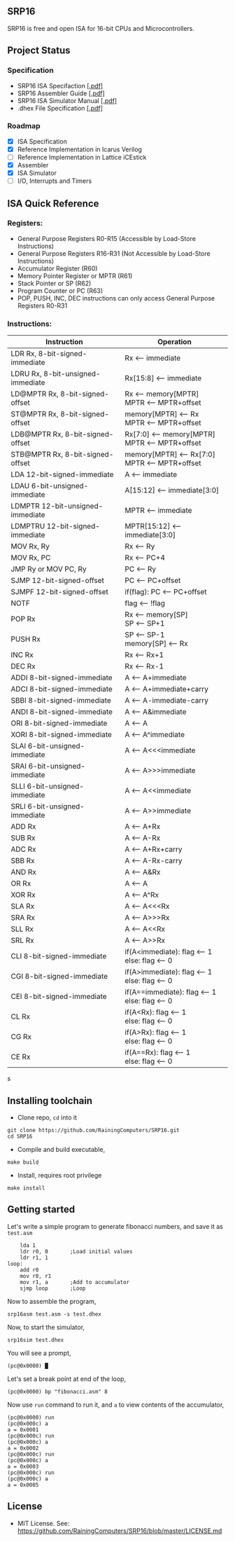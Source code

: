 ## SRP16
SRP16 is free and open ISA for 16-bit CPUs and Microcontrollers. 

## Project Status
### Specification
+ SRP16 ISA Specifaction [[.pdf]](Documentation/SRP16%20ISA%20Specification.pdf)
+ SRP16 Assembler Guide [[.pdf]](Documentation/SRP16%20Assembler%20Guide.pdf)
+ SRP16 ISA Simulator Manual [[.pdf]](Documentation/ISA%20Simulator%20Manual.pdf)
+ .dhex File Specification [[.pdf]](Documentation/dhex%20Specification.pdf)

### Roadmap
- [x] ISA Specification
- [x] Reference Implementation in Icarus Verilog
- [ ] Reference Implementation in Lattice iCEstick
- [x] Assembler
- [x] ISA Simulator
- [ ] I/O, Interrupts and Timers

## ISA Quick Reference
### Registers:
+ General Purpose Registers R0-R15 (Accessible by Load-Store Instructions)
+ General Purpose Registers R16-R31 (Not Accessible by Load-Store Instructions)
+ Accumulator Register (R60)
+ Memory Pointer Register or MPTR (R61)
+ Stack Pointer or SP (R62)
+ Program Counter or PC (R63)
+ POP, PUSH, INC, DEC instructions can only access General Purpose Registers R0-R31

### Instructions:
| Instruction                       | Operation											|
| --------------------------------- | ------------------------------------------------- |
| LDR Rx, 8-bit-signed-immediate    | Rx ⟵ immediate									|
| LDRU Rx, 8-bit-unsigned-immediate | Rx[15:8] ⟵ immediate								|
| LD@MPTR Rx, 8-bit-signed-offset   | Rx ⟵ memory[MPTR]	<br> MPTR ⟵ MPTR+offset			|
| ST@MPTR Rx, 8-bit-signed-offset   | memory[MPTR] ⟵ Rx	<br> MPTR ⟵ MPTR+offset			|
| LDB@MPTR Rx, 8-bit-signed-offset  | Rx[7:0] ⟵ memory[MPTR] <br> MPTR ⟵ MPTR+offset	|
| STB@MPTR Rx, 8-bit-signed-offset  | memory[MPTR] ⟵ Rx[7:0] <br> MPTR ⟵ MPTR+offset	|
| LDA 12-bit-signed-immediate       | A ⟵ immediate										|
| LDAU 6-bit-unsigned-immediate     | A[15:12] ⟵ immediate[3:0]							|
| LDMPTR 12-bit-unsigned-immediate  | MPTR ⟵ immediate									|
| LDMPTRU 12-bit-signed-immediate   | MPTR[15:12] ⟵ immediate[3:0]						|
| MOV Rx, Ry                        | Rx ⟵ Ry											|
| MOV Rx, PC                        | Rx ⟵ PC+4											|
| JMP Ry or MOV PC, Ry              | PC ⟵ Ry											|
| SJMP 12-bit-signed-offset         | PC ⟵ PC+offset									|
| SJMPF 12-bit-signed-offset        | if(flag): PC ⟵ PC+offset							|
| NOTF                              | flag ⟵ !flag										|
| POP Rx                            | Rx ⟵ memory[SP] <br> SP ⟵ SP+1					|
| PUSH Rx                           | SP ⟵ SP-1	<br> memory[SP] ⟵ Rx					|
| INC Rx                            | Rx ⟵ Rx+1											|
| DEC Rx                            | Rx ⟵ Rx-1											|
| ADDI 8-bit-signed-immediate       | A ⟵ A+immediate									|
| ADCI 8-bit-signed-immediate       | A ⟵ A+immediate+carry								|
| SBBI 8-bit-signed-immediate       | A ⟵ A-immediate-carry								|
| ANDI 8-bit-signed-immediate       | A ⟵ A&immediate									|
| ORI 8-bit-signed-immediate        | A ⟵ A|immediate									|
| XORI 8-bit-signed-immediate       | A ⟵ A^immediate									|
| SLAI 6-bit-unsigned-immediate     | A ⟵ A<<<immediate									|
| SRAI 6-bit-unsigned-immediate     | A ⟵ A>>>immediate									|
| SLLI 6-bit-unsigned-immediate     | A ⟵ A<<immediate									|
| SRLI 6-bit-unsigned-immediate     | A ⟵ A>>immediate									|
| ADD Rx                            | A ⟵ A+Rx											|
| SUB Rx                            | A ⟵ A-Rx											|
| ADC Rx                            | A ⟵ A+Rx+carry									|
| SBB Rx                            | A ⟵ A-Rx-carry									|
| AND Rx                            | A ⟵ A&Rx											|			
| OR Rx                             | A ⟵ A|Rx											|			
| XOR Rx                            | A ⟵ A^Rx											|			
| SLA Rx                            | A ⟵ A<<<Rx										|			
| SRA Rx                            | A ⟵ A>>>Rx										|			
| SLL Rx                            | A ⟵ A<<Rx											|
| SRL Rx                            | A ⟵ A>>Rx											|
| CLI 8-bit-signed-immediate        | if(A<immediate): flag ⟵ 1 <br> else: flag ⟵ 0		|
| CGI 8-bit-signed-immediate        | if(A>immediate): flag ⟵ 1 <br> else: flag ⟵ 0		|
| CEI 8-bit-signed-immediate        | if(A==immediate): flag ⟵ 1 <br> else: flag ⟵ 0	|
| CL Rx                             | if(A<Rx): flag ⟵ 1 <br> else: flag ⟵ 0			|
| CG Rx                             | if(A>Rx): flag ⟵ 1 <br> else: flag ⟵ 0			|
| CE Rx                             | if(A==Rx): flag ⟵ 1 <br> else: flag ⟵ 0			|
s
## Installing toolchain
+ Clone repo, `cd` into it
```
git clone https://github.com/RainingComputers/SRP16.git
cd SRP16
```
+ Compile and build executable,
```
make build
```
+ Install, requires root privilege
```
make install
```

## Getting started
Let's write a simple program to generate fibonacci numbers, and save it as `test.asm`
```
	lda 1					
	ldr r0, 0		;Load initial values		
	ldr r1, 1				
loop:						
	add r0					
	mov r0, r1			
	mov r1, a		;Add to accumulator		
	sjmp loop		;Loop
```
Now to assemble the program, 
```
srp16asm test.asm -s test.dhex
```
Now, to start the simulator,
```
srp16sim test.dhex
```
You will see a prompt,
```
(pc@0x0000) █  
```
Let's set a break point at end of the loop,
```
(pc@0x0000) bp "fibonacci.asm" 8
```
Now use `run` command to run it, and `a` to view contents of the accumulator,
```
(pc@0x0000) run
(pc@0x000c) a
a = 0x0001
(pc@0x000c) run
(pc@0x000c) a
a = 0x0002
(pc@0x000c) run
(pc@0x000c) a
a = 0x0003
(pc@0x000c) run
(pc@0x000c) a
a = 0x0005
```

## License
+ MIT License. See: https://github.com/RainingComputers/SRP16/blob/master/LICENSE.md
